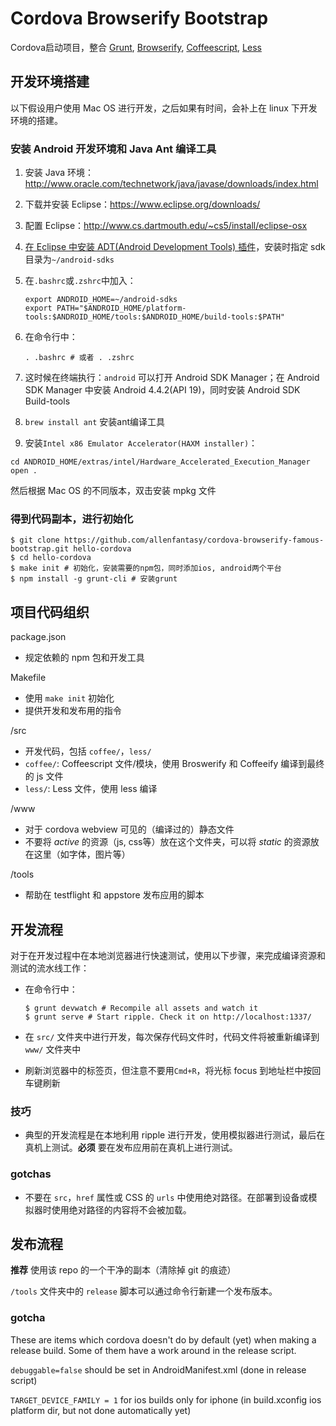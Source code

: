 # Cordova Browserify Bootstrap

Cordova启动项目，整合 [Grunt](http://gruntjs.com), [Browserify](http://browserify.org), [Coffeescript](http://coffeescript.org), [Less](http::/lesscss.org)

## 开发环境搭建

以下假设用户使用 Mac OS 进行开发，之后如果有时间，会补上在 linux 下开发环境的搭建。

### 安装 Android 开发环境和 Java Ant 编译工具

1. 安装 Java 环境：http://www.oracle.com/technetwork/java/javase/downloads/index.html
2. 下载并安装 Eclipse：https://www.eclipse.org/downloads/
3. 配置 Eclipse：http://www.cs.dartmouth.edu/~cs5/install/eclipse-osx
4. [在 Eclipse 中安装 ADT(Android Development Tools) 插件](http://developer.android.com/sdk/installing/installing-adt.html)，安装时指定 sdk 目录为`~/android-sdks`
5. 在`.bashrc`或`.zshrc`中加入：

    ```shell
    export ANDROID_HOME=~/android-sdks
    export PATH="$ANDROID_HOME/platform-tools:$ANDROID_HOME/tools:$ANDROID_HOME/build-tools:$PATH"
    ```
6. 在命令行中：

    ```shell
    . .bashrc # 或者 . .zshrc
    ```
7. 这时候在终端执行：`android` 可以打开 Android SDK Manager；在 Android SDK Manager 中安装 Android 4.4.2(API 19)，同时安装 Android SDK Build-tools
8. `brew install ant` 安装ant编译工具
9. 安装`Intel x86 Emulator Accelerator(HAXM installer)`：

  ```shell
  cd ANDROID_HOME/extras/intel/Hardware_Accelerated_Execution_Manager
  open .
  ```
  然后根据 Mac OS 的不同版本，双击安装 mpkg 文件

### 得到代码副本，进行初始化

```
$ git clone https://github.com/allenfantasy/cordova-browserify-famous-bootstrap.git hello-cordova
$ cd hello-cordova
$ make init # 初始化，安装需要的npm包，同时添加ios, android两个平台
$ npm install -g grunt-cli # 安装grunt
```

## 项目代码组织

package.json
  - 规定依赖的 npm 包和开发工具

Makefile
  - 使用 `make init` 初始化
  - 提供开发和发布用的指令

/src
  - 开发代码，包括 `coffee/`，`less/`
  - `coffee/`: Coffeescript 文件/模块，使用 Broswerify 和 Coffeeify 编译到最终的 js 文件
  - `less/`: Less 文件，使用 less 编译

/www
  - 对于 cordova webview 可见的（编译过的）静态文件
  - 不要将 *active* 的资源（js, css等）放在这个文件夹，可以将 *static* 的资源放在这里（如字体，图片等）

/tools
  - 帮助在 testflight 和 appstore 发布应用的脚本

## 开发流程

对于在开发过程中在本地浏览器进行快速测试，使用以下步骤，来完成编译资源和测试的流水线工作：

* 在命令行中：

  ```shell
  $ grunt devwatch # Recompile all assets and watch it
  $ grunt serve # Start ripple. Check it on http://localhost:1337/
  ```
* 在 `src/` 文件夹中进行开发，每次保存代码文件时，代码文件将被重新编译到 `www/` 文件夹中
* 刷新浏览器中的标签页，但注意不要用`Cmd+R`，将光标 focus 到地址栏中按回车键刷新

### 技巧

* 典型的开发流程是在本地利用 ripple 进行开发，使用模拟器进行测试，最后在真机上测试。**必须** 要在发布应用前在真机上进行测试。

### gotchas

* 不要在 `src`，`href` 属性或 CSS 的 `urls` 中使用绝对路径。在部署到设备或模拟器时使用绝对路径的内容将不会被加载。

## 发布流程

**推荐** 使用该 repo 的一个干净的副本（清除掉 git 的痕迹）

`/tools` 文件夹中的 `release` 脚本可以通过命令行新建一个发布版本。

### gotcha

These are items which cordova doesn't do by default (yet) when making a release build. Some of them have a work around in the release script.

`debuggable=false` should be set in AndroidManifest.xml (done in release script)

`TARGET_DEVICE_FAMILY = 1` for ios builds only for iphone (in build.xconfig ios platform dir, but not done automatically yet)
